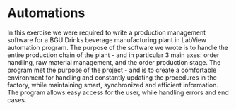 # Automations

In this exercise we were required to write a production management software for a BGU Drinks beverage manufacturing plant in LabView automation program. The purpose of the software we wrote is to handle the entire production chain of the plant - and in particular 3 main axes: order handling, raw material management, and the order production stage. The program met the purpose of the project - and is to create a comfortable environment for handling and constantly updating the procedures in the factory, while maintaining smart, synchronized and efficient information. The program allows easy access for the user, while handling errors and end cases.